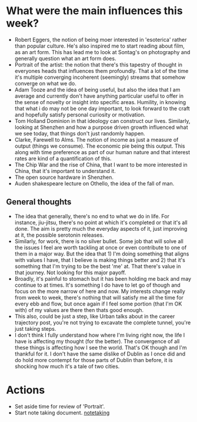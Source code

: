 # What were the main influences this week?

* Robert Eggers, the notion of being moer interested in 'esoterica' rather than popular culture. He's also inspired me
  to start reading about film, as an art form. This has lead me to look at Sontag's on photography and generally
  question what an art form does.
* Portrait of the artist: the notion that there's this tapestry of thought in everyones heads that influences them
  profoundly. That a lot of the time it's multiple converging incoherent (seemingly) streams that somehow converge on
  what we do.
* Adam Tooze and the idea of being useful, but also the idea that I am average and currently don't have anything
  particular useful to offer in the sense of novelty or insight into specific areas. Humility, in knowing that what i do
  may not be one day important, to look forward to the craft and hopefully satisfy personal curiosity or motivation.
* Tom Holland Dominion in that ideology can construct our lives. Similarly, looking at Shenzhen and how a purpose driven
  growth influenced what we see today, that things don't just randomly happen.
* Clarke, Farewell to Alms. The notion of income as just a measure of output (things we consume). The economic pie being
  this output. This along with time preference as part of our human nature and that interest rates are kind of a
  quantification of this.
* The Chip War and the rise of China, that I want to be more interested in China, that it's important to understand it. 
* The open source hardware in Shenzhen.
* Auden shakespeare lecture on Othello, the idea of the fall of man.

## General thoughts

* The idea that generally, there's no end to what we do in life. For instance, jiu-jitsu, there's no point at which it's
  completed or that it's all done. The aim is pretty much the everyday aspects of it, just improving at it, the possible
  serotonin releases.
* Similarly, for work, there is no silver bullet. Some job that will solve all the issues I feel are worth tackling at
  once or even contribute to one of them in a major way. But the idea that 1) I'm doing something that aligns with
  values I have, that I believe is making things better and 2) that it's something that I'm trying to be the best 'me'
  at. That there's value in that journey. Not looking for this major payoff.
* Broadly, it's painful to stomach but it has been holding me back and may continue to at times. It's something I do
  have to let go of though and focus on the more narrow of here and now. My interests change really from week to week,
  there's nothing that will satisfy me all the time for every ebb and flow, but once again if I feel some portion (that
  I'm OK with) of my values are there then thats good enough.
* This also, could be just a step, like Urban talks about in the career trajectory post, you're not trying to excavate
  the complete tunnel, you're just taking steps.
* I don't think I fully understand how where I'm living right now, the life I have is affecting my thought (for the
  better). The convergence of all these things is affecting how I see the world. That's OK though and I'm thankful for
  it. I don't have the same dislike of Dublin as I once did and do hold more contempt for those parts of Dublin than
  before, it is shocking how much it's a tale of two cities.
 
# Actions

* Set aside time for review of 'Portrait'.
* Start note taking document. [notetaking](notetaking)
